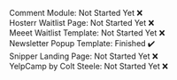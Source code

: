 Comment Module: Not Started Yet ❌ <br>
Hosterr Waitlist Page: Not Started Yet ❌ <br>
Meeet Waitlist Template: Not Started Yet ❌ <br>
Newsletter Popup Template: Finished ✔️ <br>
Snipper Landing Page: Not Started Yet ❌ <br>
YelpCamp by Colt Steele: Not Started Yet ❌ <br>

